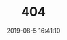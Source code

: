 ---
title: 404
date: 2019-08-5 16:41:10
type: "404"
layout: "404"
description: "Oops～，钦念博客崩溃了！找不到您想要的页面 :("
---